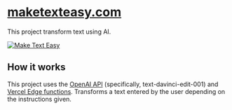 # [maketexteasy.com](https://www.maketexteasy.com/)

This project transform text using AI.

[![Make Text Easy](https://i.imgur.com/Wn2wdB7.png)](https://www.maketexteasy.com)

## How it works

This project uses the [OpenAI API](https://openai.com/api/) (specifically, text-davinci-edit-001) and [Vercel Edge functions](https://vercel.com/features/edge-functions). Transforms a text entered by the user depending on the instructions given.
